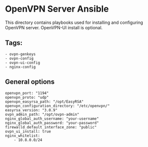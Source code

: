 # OpenVPN Server Ansible

This directory contains playbooks used for installing and configuring OpenVPN server. OpenVPN-UI install is optional.

## Tags:
```
- ovpn-genkeys
- ovpn-config
- ovpn-ui-config
- nginx-config
```

## General options
```
openvpn_port: "1194"
openvpn_proto: "udp"
openvpn_easyrsa_path: "/opt/EasyRSA"
openvpn_configuration_directory: "/etc/openvpn/"
easyrsa_version: "3.0.9"
ovpn_admin_path: "/opt/ovpn-admin"
nginx_global_auth_username: "your-username"
nginx_global_auth_password: "your-password"
firewalld_default_interface_zone: "public"
ovpn_ui_install: true
nginx_whitelist:
    - 10.8.0.0/24
```

